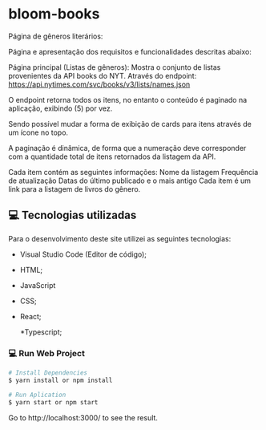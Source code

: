 # bloom-books

Página de gêneros literários:

Página e apresentação dos requisitos e funcionalidades descritas abaixo: 

Página principal (Listas de gêneros):
Mostra o conjunto de listas provenientes da API books do NYT. Através do endpoint: 
https://api.nytimes.com/svc/books/v3/lists/names.json 

O endpoint retorna todos os itens, no entanto o conteúdo é paginado na aplicação, exibindo (5) por vez. 

Sendo possível mudar a forma de exibição de cards para itens através de um ícone no topo.

A paginação é dinâmica, de forma que a numeração deve corresponder com a quantidade total de itens retornados da listagem da API. 

Cada item contém as seguintes informações: 
Nome da listagem 
Frequência de atualização 
Datas do último publicado e o mais antigo 
Cada item é um link para a listagem de livros do gênero.

## 💻 Tecnologias utilizadas

Para o desenvolvimento deste site utilizei as seguintes tecnologias:

* Visual Studio Code (Editor de código);

* HTML;

* JavaScript

* CSS;

* React;

  *Typescript;

### 💻 Run Web Project

```bash
# Install Dependencies
$ yarn install or npm install

# Run Aplication
$ yarn start or npm start 
```
Go to http://localhost:3000/ to see the result.
